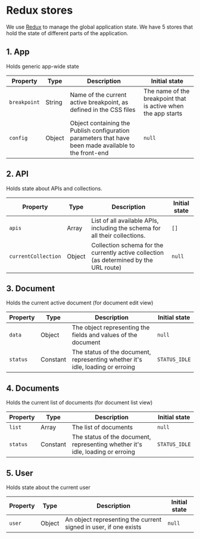 # Redux stores

We use [Redux](http://redux.js.org/docs/introduction/) to manage the global application state. We have 5 stores that hold the state of different parts of the application.

## 1. App

Holds generic app-wide state

| Property     | Type   | Description                                                                                           | Initial state                                                 |
|--------------|--------|-------------------------------------------------------------------------------------------------------|---------------------------------------------------------------|
| `breakpoint` | String | Name of the current active breakpoint, as defined in the CSS files                                    | The name of the breakpoint that is active when the app starts |
| `config`     | Object | Object containing the Publish configuration parameters that have been made available to the front-end | `null`                                                        |

## 2. API

Holds state about APIs and collections.

| Property            | Type   | Description                                                                            | Initial state |
|---------------------|--------|----------------------------------------------------------------------------------------|---------------|
| `apis`              | Array  | List of all available APIs, including the schema for all their collections.            | `[]`          |
| `currentCollection` | Object | Collection schema for the currently active collection (as determined by the URL route) | `null`        |

## 3. Document

Holds the current active document (for document edit view)

| Property | Type     | Description                                                                    | Initial state |
|----------|----------|--------------------------------------------------------------------------------|---------------|
| `data`   | Object   | The object representing the fields and values of the document                  | `null`        |
| `status` | Constant | The status of the document, representing whether it's idle, loading or erroing | `STATUS_IDLE` |

## 4. Documents

Holds the current list of documents (for document list view)

| Property | Type     | Description                                                                    | Initial state |
|----------|----------|--------------------------------------------------------------------------------|---------------|
| `list`   | Array    | The list of documents                                                          | `null`        |
| `status` | Constant | The status of the document, representing whether it's idle, loading or erroing | `STATUS_IDLE` |

## 5. User

Holds state about the current user

| Property | Type   | Description                                                      | Initial state |
|----------|--------|------------------------------------------------------------------|---------------|
| `user`   | Object | An object representing the current signed in user, if one exists | `null`        |